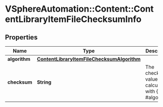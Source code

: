 # VSphereAutomation::Content::ContentLibraryItemFileChecksumInfo

## Properties
Name | Type | Description | Notes
------------ | ------------- | ------------- | -------------
**algorithm** | [**ContentLibraryItemFileChecksumAlgorithm**](ContentLibraryItemFileChecksumAlgorithm.md) |  | [optional] 
**checksum** | **String** | The checksum value calculated with {@link #algorithm}. | [optional] 


